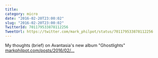 ```yaml
---
title: 
category: micro
date: "2016-02-20T23:00:02"
slug: "2016-02-20T23:00:02"
TwitterId: 701179533878112256
TweetUrl: https://twitter.com/mark_philpot/status/701179533878112256
---
```


My thoughts (brief) on Avantasia's new album "Ghostlights"
[markphilpot.com/posts/2016/02/…](https://markphilpot.com/posts/2016/02/20/avantasia_ghostlights/)
